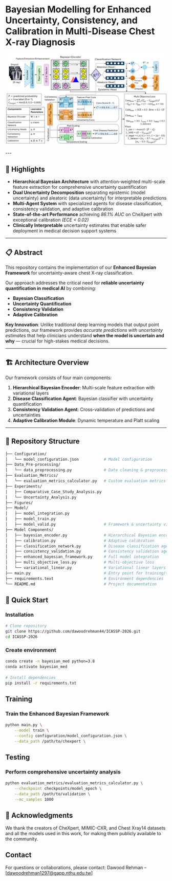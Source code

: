 # Bayesian Modelling for Enhanced Uncertainty, Consistency, and Calibration in Multi-Disease Chest X-ray Diagnosis

<p align="center">
  <img src="Figures/Final_Architecture_Plot_Enhanced_Bayesian_Framework.png" alt="Enhanced Bayesian Framework Architecture" width="1000"/>
</p>
---

## 🎯 Highlights

- **Hierarchical Bayesian Architecture** with attention-weighted multi-scale feature extraction for comprehensive uncertainty quantification  
- **Dual Uncertainty Decomposition** separating epistemic (model uncertainty) and aleatoric (data uncertainty) for interpretable predictions  
- **Multi-Agent System** with specialized agents for disease classification, consistency validation, and adaptive calibration  
- **State-of-the-art Performance** achieving *86.1% AUC* on CheXpert with exceptional calibration *(ECE < 0.02)*  
- **Clinically Interpretable** uncertainty estimates that enable safer deployment in medical decision support systems  

---

## 📋 Abstract

This repository contains the implementation of our **Enhanced Bayesian Framework** for uncertainty-aware chest X-ray classification.  

Our approach addresses the critical need for **reliable uncertainty quantification in medical AI** by combining:  

- **Bayesian Classification**  
- **Uncertainty Quantification**  
- **Consistency Validation**  
- **Adaptive Calibration**  

**Key Innovation**: Unlike traditional deep learning models that output point predictions, our framework provides *accurate predictions with uncertainty estimates* that help clinicians understand **when the model is uncertain and why** — crucial for high-stakes medical decisions.

---

## 🏗️ Architecture Overview

Our framework consists of four main components:

1. **Hierarchical Bayesian Encoder**: Multi-scale feature extraction with variational layers  
2. **Disease Classification Agent**: Bayesian classifier with uncertainty quantification  
3. **Consistency Validation Agent**: Cross-validation of predictions and uncertainties  
4. **Adaptive Calibration Module**: Dynamic temperature and Platt scaling  

---

## 📁 Repository Structure
```bash
├── Configuration/
│   └── model_configuration.json           # Model configuration
├── Data_Pre-processing/
│   └── data_preprocessing.py              # Data cleaning & preprocessing
├── Evaluation_Metrics/
│   └── evaluation_metrics_calculator.py   # Custom evaluation metrics
├── Experiments/
│   ├── Comparative_Case_Study_Analysis.py
│   └── Uncertainty_Analysis.py
├── Figures/
├── Model/
│   ├── model_integration.py
│   ├── model_train.py
│   ├── model_valid.py                     # Framework & uncertainty visualizations
├── Model Components/
│   ├── bayesian_encoder.py                # Hierarchical Bayesian encoder
│   ├── calibration.py                     # Adaptive calibration
│   ├── classification_network.py          # Disease classification agent
│   ├── consistency_validation.py          # Consistency validation agent
│   ├── enhanced_bayesian_framework.py     # Full model integration
│   ├── multi_objective_loss.py            # Multi-objective loss
│   └── variational_linear.py              # Variational linear layers
├── main.py                                # Entry point for training/testing
├── requirements.text                      # Environment dependencies
└── README.md                              # Project documentation


```

## 🚀 Quick Start

### Installation
```bash
# Clone repository
git clone https://github.com/dawoodrehman44/ICASSP-2026.git
cd ICASSP-2026

```
### Create environment
```bash
conda create -n bayesian_med python=3.8
conda activate bayesian_med

# Install dependencies
pip install -r requirements.txt
```

## Training
### Train the Enhanced Bayesian Framework
```bash
python main.py \
    --model train \
    --config configuration/model_configuration.json \
    --data_path /path/to/chexpert \

```

## Testing
### Perform comprehensive uncertainty analysis
```bash
python evaluation_metrics/evaluation_metrics_calculator.py \
    --checkpoint checkpoints/model_epoch \
    --data_path /path/to/validation \
    --mc_samples 1000
```

## 🤝 Acknowledgments
We thank the creators of CheXpert, MIMIC-CXR, and Chest Xray14 datasets and all the models used in this work, for making them publicly available to the community.

## Contact
For questions or collaborations, please contact: 
Dawood Rehman – [dawoodrehman1297@gapp.nthu.edu.tw]
